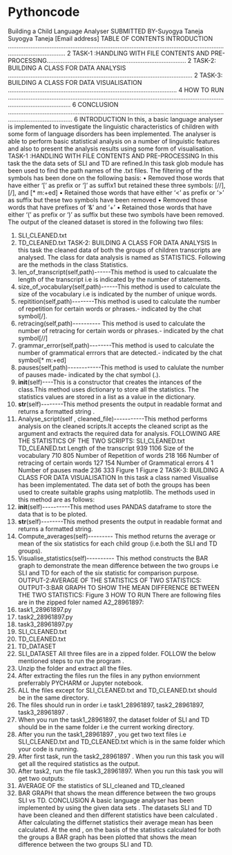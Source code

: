 # Pythoncode
Building a Child Language Analyser
SUBMITTED BY-Suyogya Taneja
Suyogya Taneja
[Email address]
TABLE OF CONTENTS
INTRODUCTION ............................................................................................................................................................. 2
TASK-1 :HANDLING WITH FILE CONTENTS AND PRE-PROCESSING................................................................................ 2
TASK-2: BUILDING A CLASS FOR DATA ANALYSIS .......................................................................................................... 2
TASK-3: BUILDING A CLASS FOR DATA VISUALISATION ................................................................................................. 4
HOW TO RUN ................................................................................................................................................................ 6
CONCLUSION ................................................................................................................................................................. 6
INTRODUCTION
In this, a basic language analyser is implemented to investigate the linguistic characteristics of children with some form of language disorders has been implemented. The analyser is able to perform basic statistical analysis on a number of linguistic features and also to present the analysis results using some form of visualisation.
TASK-1 :HANDLING WITH FILE CONTENTS AND PRE-PROCESSING
In this task the the data sets of SLI and TD are refined.In this task glob module has been used to find the path names of the .txt files.
The filtering of the symbols has been done on the following basis:
• Removed those words that have either ‘[’ as prefix or ‘]’ as suffix1 but retained these three symbols: [//], [/], and [* m:+ed]
• Retained those words that have either ‘<’ as prefix or ‘>’ as suffix but these two symbols
have been removed
• Removed those words that have prefixes of ‘&’ and ‘+’
• Retained those words that have either ‘(’ as prefix or ‘)’ as suffix but these two symbols
have been removed.
The output of the cleaned dataset is stored in the following two files:
1. SLI_CLEANED.txt
2. TD_CLEANED.txt
TASK-2: BUILDING A CLASS FOR DATA ANALYSIS
In this task the cleaned data of both the groups of children transcripts are analysed.
The class for data analysis is named as STATISTICS. Following are the methods in the class Statistics.
1. len_of_transcript(self,path)------This method is used to calcualate the length of the transcript i.e is indicated by the number of statements.
2. size_of_vocabulary(self,path)------This method is used to calculate the size of the vocabulary i.e is indicated by the number of unique words.
3. repitition(self,path)--------This method is used to calculate the number of repetition for certain words or phrases.- indicated by the chat symbol[/].
4. retracing(self,path)---------- This method is used to calculate the number of retracing for certain words or phrases.- indicated by the chat symbol[//]
5. grammar_error(self,path)--------This method is used to calculate the number of grammatical errrors that are detected.- indicated by the chat symbol[* m:+ed]
6. pauses(self,path)------------This method is used to calulate the number of pauses made- indicated by the chat symbol (.).
7. __init__(self)----This is a constructor that creates the intances of the class.This method uses dictionary to store all the statistics. The statistics values are stored in a list as a value in the dictionary.
8. __str__(self)--------This method presents the output in readable format and returns a formatted string .
9. Analyse_script(self , cleaned_file)-----------This method performs analysis on the cleaned scripts.It accepts the cleaned script as the argument and extracts the required data for analysis.
FOLLOWING ARE THE STATISTICS OF THE TWO SCRIPTS:
SLI_CLEANED.txt
TD_CLEANED.txt
Length of the transcript
939
1106
Size of the vocabulary
710
805
Number of Repetition of words
218
166
Number of retracing of certain words
127
154
Number of Grammatical errors
4
1
Number of pauses made
236
333
Figure 1
Figure 2
TASK-3: BUILDING A CLASS FOR DATA VISUALISATION
In this task a class named Visualise has been implementated. The data set of both the groups has been used to create suitable graphs using matplotlib.
The methods used in this method are as follows:
1. __init__(self)----------This method uses PANDAS dataframe to store the data that is to be ploted.
2. __str__(self)--------This method presents the output in readable format and returns a formatted string.
3. Compute_averages(self)--------- This method returns the average or mean of the six statistics for each child group (i.e.both the SLI and TD groups).
4. Visualise_statistics(self)---------- This method constructs the BAR graph to demonstrate the mean difference between the two groups i.e SLI and TD for each of the six statistic for comparison purpose.
OUTPUT-2:AVERAGE OF THE STATISTICS OF TWO STATISTICS:
OUTPUT-3:BAR GRAPH TO SHOW THE MEAN DIFFERENCE BETWEEN THE TWO STATISTICS:
Figure 3
HOW TO RUN
There are following files are in the zipped foler named A2_28961897:
1. task1_28961897.py
2. task2_28961897.py
3. task3_28961897.py
4. SLI_CLEANED.txt
5. TD_CLEANED.txt
6. TD_DATASET
7. SLI_DATASET
All three files are in a zipped folder. FOLLOW the below mentioned steps to run the program .
1. Unzip the folder and extract all the files.
2. After extracting the files run the files in any python enviornment preferrably PYCHARM or Jupyter notebook.
3. ALL the files except for SLI_CLEANED.txt and TD_CLEANED.txt should be in the same directory.
4. The files should run in order i.e task1_28961897, task2_28961897, task3_28961897 .
5. When you run the task1_28961897, the dataset folder of SLI and TD should be in the same folder i.e the current working directory.
6. After you run the task1_28961897 , you get two text files i.e SLI_CLEANED.txt and TD_CLEANED.txt which is in the same folder which your code is running.
7. After first task, run the task2_28961897 . When you run this task you will get all the required statistics as the output.
8. After task2, run the file task3_28961897. When you run this task you will get two outputs:
1. AVERAGE OF the statistics of SLI_cleaned and TD_cleaned
2. BAR GRAPH that shows the mean difference between the two groups SLI vs TD.
CONCLUSION
A basic language analyser has been implemented by using the given data sets . The datasets SLI and TD have been cleaned and then different statistics have been calculated . After calculating the differnet statistics their average mean has been calculated. At the end , on the basis of the statistics calculated for both the groups a BAR graph has been plotted that shows the mean difference between the two groups SLI and TD.
